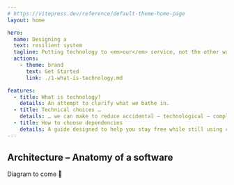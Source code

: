 ```yaml
---
# https://vitepress.dev/reference/default-theme-home-page
layout: home

hero:
  name: Designing a
  text: resilient system
  tagline: Putting technology to <em>our</em> service, not the other way around.
  actions:
    - theme: brand
      text: Get Started
      link: ./1-what-is-technology.md

features:
  - title: What is technology?
    details: An attempt to clarify what we bathe in.
  - title: Technical choices …
    details: … we can make to reduce accidental – technological – complexity.
  - title: How to choose dependencies
    details: A guide designed to help you stay free while still using cool stuff.
---
```


## Architecture – Anatomy of a software

Diagram to come 🚧
